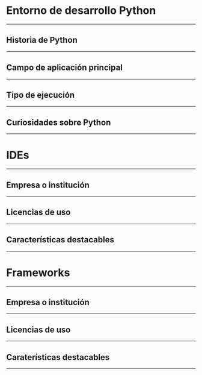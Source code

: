 # Entorno de desarrollo Python

---

## Historia de Python

---

## Campo de aplicación principal

---

## Tipo de ejecución

---

## Curiosidades sobre Python

---

# IDEs

---

## Empresa o institución

---

## Licencias de uso

---

## Características destacables

---

# Frameworks

---

## Empresa o institución

---

## Licencias de uso

---

## Caraterísticas destacables

---
